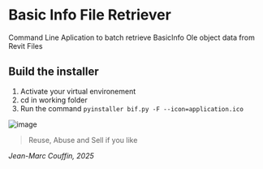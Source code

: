 # Basic Info File Retriever

Command Line Aplication to batch retrieve BasicInfo Ole object data from Revit Files

## Build the installer
1. Activate your virtual environement
2. cd in working folder
3. Run the command `pyinstaller bif.py -F --icon=application.ico`

![image](https://github.com/user-attachments/assets/9e1e28ff-6d27-4f0b-85fd-ca686d3714b4)


> Reuse, Abuse and Sell if you like

_Jean-Marc Couffin, 2025_
